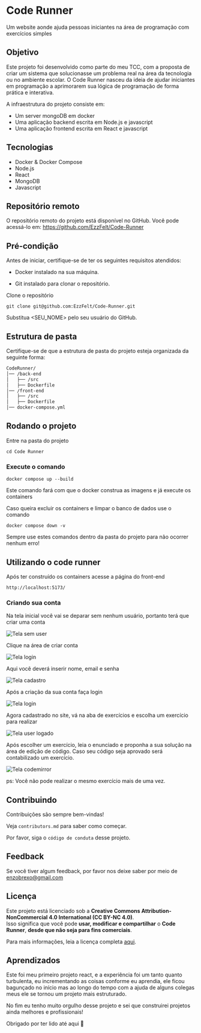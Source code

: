 
# Code Runner 

Um website aonde ajuda pessoas iniciantes na área de programação com exercícios simples



## Objetivo

Este projeto foi desenvolvido como parte do meu TCC, com a proposta de criar um sistema que solucionasse um problema real na área da tecnologia ou no ambiente escolar. O Code Runner nasceu da ideia de ajudar iniciantes em programação a aprimorarem sua lógica de programação de forma prática e interativa.

A infraestrutura do projeto consiste em:
- Um server mongoDB em docker
- Uma aplicação backend escrita em Node.js e javascript
- Uma aplicação frontend escrita em React e javascript
## Tecnologias

- Docker & Docker Compose
- Node.js
- React
- MongoDB
- Javascript


## Repositório remoto

O repositório remoto do projeto está disponível no GitHub. Você pode acessá-lo em: https://github.com/EzzFelt/Code-Runner
## Pré-condição

Antes de iniciar, certifique-se de ter os seguintes requisitos atendidos:

- Docker instalado na sua máquina.

- Git instalado para clonar o repositório.

Clone o repositório

```
git clone git@github.com:EzzFelt/Code-Runner.git
```
Substitua <SEU_NOME> pelo seu usuário do GitHub.
## Estrutura de pasta

Certifique-se de que a estrutura de pasta do projeto esteja organizada da seguinte forma:

``` bash
CodeRunner/
│── /back-end       
│   ├── /src         
│   ├── Dockerfile    
│── /front-end         
│   ├── /src          
│   ├── Dockerfile 
│── docker-compose.yml 
```
## Rodando o projeto

Entre na pasta do projeto
```
cd Code Runner
```

### Execute o comando

```
docker compose up --build
```

Este comando fará com que o docker construa as imagens e já execute os containers

Caso queira excluir os containers e limpar o banco de dados use o comando

```
docker compose down -v
```
Sempre use estes comandos dentro da pasta do projeto para não ocorrer nenhum erro!
## Utilizando o code runner

Após ter construído os containers acesse a página do front-end

```
http://localhost:5173/
```

### Criando sua conta

Na tela inicial você vai se deparar sem nenhum usuário, portanto terá que criar uma conta

![Tela sem user](front-end/public/example-imgs/tela-no-user.jpg)

Clique na área de criar conta

![Tela login](front-end/public/example-imgs/login-conta.jpg)

Aqui você deverá inserir nome, email e senha

![Tela cadastro](front-end/public/example-imgs/criando-conta.jpg)

Após a criação da sua conta faça login

![Tela login](front-end/public/example-imgs/logando.jpg)

Agora cadastrado no site, vá na aba de exercícios e escolha um exercício para realizar

![Tela user logado](front-end/public/example-imgs/navegando-exercicios.jpg)

Após escolher um exercício, leia o enunciado e proponha a sua solução na área de edição de código.
Caso seu código seja aprovado será contabilizado um exercício.

![Tela codemirror](front-end/public/example-imgs/realizando-exercicio.jpg)

ps: Você não pode realizar o mesmo exercício mais de uma vez.


## Contribuindo

Contribuições são sempre bem-vindas!

Veja `contributors.md` para saber como começar.

Por favor, siga o `código de conduta` desse projeto.


## Feedback

Se você tiver algum feedback, por favor nos deixe saber por meio de enzobrexo@gmail.com


##  Licença  

Este projeto está licenciado sob a **Creative Commons Attribution-NonCommercial 4.0 International (CC BY-NC 4.0)**.  
Isso significa que você pode **usar, modificar e compartilhar** o **Code Runner**, **desde que não seja para fins comerciais**.  

Para mais informações, leia a licença completa [aqui](https://creativecommons.org/licenses/by-nc/4.0/).

## Aprendizados

Este foi meu primeiro projeto react, e a experiência foi um tanto quanto turbulenta, eu incrementando as coisas conforme eu aprendia, ele ficou bagunçado no início mas ao longo do tempo com a ajuda de alguns colegas meus ele se tornou um projeto mais estruturado.

No fim eu tenho muito orgulho desse projeto e sei que construirei projetos ainda melhores e profissionais!

Obrigado por ter lido até aqui 🤝

